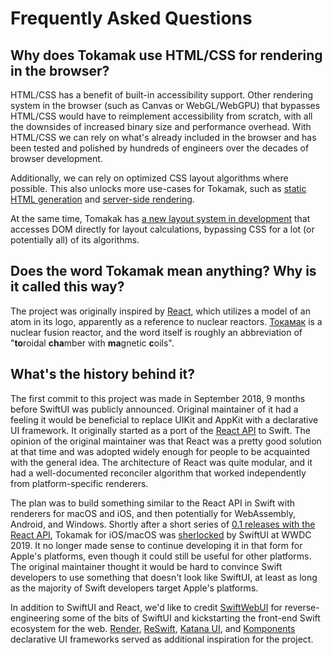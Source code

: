 # Frequently Asked Questions

## Why does Tokamak use HTML/CSS for rendering in the browser?

HTML/CSS has a benefit of built-in accessibility support. Other rendering system in the browser (such as Canvas or WebGL/WebGPU)
that bypasses HTML/CSS would have to reimplement accessibility from scratch, with all the downsides of increased binary
size and performance overhead. With HTML/CSS we can rely on what's already included in the browser and has been tested and polished
by hundreds of engineers over the decades of browser development.

Additionally, we can rely on optimized CSS layout algorithms where possible. This also unlocks more use-cases for Tokamak, such as
[static HTML generation](https://github.com/TokamakUI/TokamakPublish) and [server-side rendering](https://github.com/TokamakUI/TokamakVapor).

At the same time, Tomakak has [a new layout system in development](https://github.com/TokamakUI/Tokamak/pull/472) that accesses
DOM directly for layout calculations, bypassing CSS for a lot (or potentially all) of its algorithms.

## Does the word Tokamak mean anything? Why is it called this way?

The project was originally inspired by [React](https://reactjs.org), which utilizes a model of an atom in its logo,
apparently as a reference to nuclear reactors. [Токамак](https://en.wikipedia.org/wiki/Tokamak) is a nuclear fusion reactor, and 
the word itself is roughly an abbreviation of "**to**roidal **cha**mber with **ma**gnetic **c**oils".

##  What's the history behind it?

The first commit to this project was made in September 2018, 9 months before SwiftUI was publicly announced. Original maintainer of
it had a feeling it would be beneficial to replace UIKit and AppKit with a declarative UI framework. It originally started
as a port of the [React API](https://reactjs.org/) to Swift. The opinion of the original maintainer was that React was a pretty good
solution at that time and was adopted widely enough for people to be acquainted with the general idea. The architecture of React
was quite modular, and it had a well-documented reconciler algorithm that worked independently from platform-specific renderers.

The plan was to build something similar to the React API in Swift with renderers for macOS and iOS, and then potentially for
WebAssembly, Android, and Windows. Shortly after a short series of [0.1 releases with the React
API](https://github.com/swiftwasm/Tokamak/blob/0.1.2/README.md), Tokamak for iOS/macOS was [sherlocked](https://en.wikipedia.org/wiki/Sherlock_(software)#Sherlocked_as_a_term) by
SwiftUI at WWDC 2019. It no longer made sense to continue developing it in that form for Apple's platforms, even though it could
still be useful for other platforms. The original maintainer thought it would be hard to convince Swift developers to use something
that doesn't look like SwiftUI, at least as long as the majority of Swift developers target Apple's platforms. 

In addition to SwiftUI and React, we'd like to credit [SwiftWebUI](https://github.com/SwiftWebUI/SwiftWebUI) for reverse-engineering
some of the bits of SwiftUI and kickstarting the front-end Swift ecosystem for the web. [Render](https://github.com/alexdrone/Render),
[ReSwift](https://github.com/ReSwift/ReSwift), [Katana UI](https://github.com/BendingSpoons/katana-ui-swift), and
[Komponents](https://github.com/freshOS/Komponents) declarative UI frameworks served as additional inspiration for the project.
